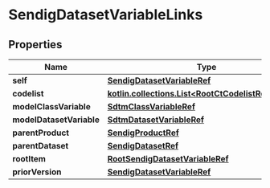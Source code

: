 
# SendigDatasetVariableLinks

## Properties
| Name | Type | Description | Notes |
| ------------ | ------------- | ------------- | ------------- |
| **self** | [**SendigDatasetVariableRef**](SendigDatasetVariableRef.md) |  |  [optional] |
| **codelist** | [**kotlin.collections.List&lt;RootCtCodelistRefElement&gt;**](RootCtCodelistRefElement.md) |  |  [optional] |
| **modelClassVariable** | [**SdtmClassVariableRef**](SdtmClassVariableRef.md) |  |  [optional] |
| **modelDatasetVariable** | [**SdtmDatasetVariableRef**](SdtmDatasetVariableRef.md) |  |  [optional] |
| **parentProduct** | [**SendigProductRef**](SendigProductRef.md) |  |  [optional] |
| **parentDataset** | [**SendigDatasetRef**](SendigDatasetRef.md) |  |  [optional] |
| **rootItem** | [**RootSendigDatasetVariableRef**](RootSendigDatasetVariableRef.md) |  |  [optional] |
| **priorVersion** | [**SendigDatasetVariableRef**](SendigDatasetVariableRef.md) |  |  [optional] |



